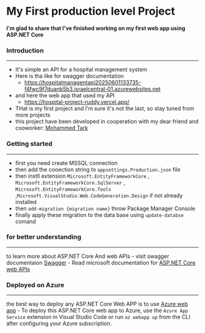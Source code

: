# My First production level Project
**I'm glad to share that I've finished working on my first web app using ASP.NET Core** 



### Introduction
---
- It's simple an API for a hospital management system
- Here is tha like for swagger documentation
    - https://hospitalmanagentapi20250601133735-f4fwc9f7duanb5b3.israelcentral-01.azurewebsites.net
- and here the web app that used my API
   - https://hospital-project-ruddy.vercel.app/
- THat is my first project and I'm sure it's not the last, so stay tuned from more projects
- this project have been developed in cooperation with my dear friend and cooworker:  [Mohammed Tark](https://github.com/sezeef)






### Getting started
---
- first you need create MSSQL connection
- then add the cooection string to `appsettings.Production.json` file
- then instll extension `Microsoft.EntityFrameworkCore` , `Microsoft.EntityFrameworkCore.SqlServer` , `Microsoft.EntityFrameworkCore.Tools` ,`Microsoft.VisualStudio.Web.CodeGeneration.Design` if not already installed
- then `add-migration {migration name}` throw Package Manager Console
- finally apply these migration to the data base using `update-databse` comand
  





### for better understanding
---
to learn more about ASP.NET Core And web APIs
    - visit swagger documentaion [Swagger](https://swagger.io/docs/)
    - Read microsoft documentation for [ASP.NET Core web APIs](https://learn.microsoft.com/en-us/aspnet/core/tutorials/first-web-api?view=aspnetcore-9.0&tabs=visual-studio)






### Deployed on Azure
---
the best way to deploy any ASP.NET Core Web APP is to use [Azure web app](https://learn.microsoft.com/en-us/azure/app-service/) 
    - To deploy this ASP.NET Core web app to Azure, use the `Azure App Service` extension in Visual Studio Code or run `az webapp up` from the CLI after configuring your Azure subscription.  
